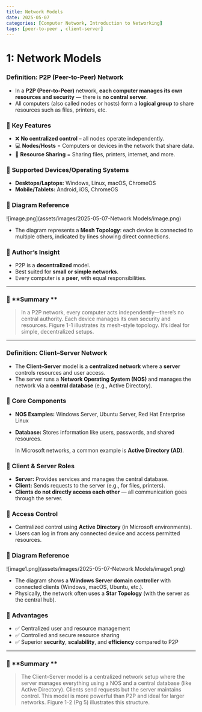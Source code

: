 ```yaml
---
title: Network Models
date: 2025-05-07 
categories: [Computer Network, Introduction to Networking]
tags: [peer-to-peer , client-server]
---
```


# 1: Network Models

### **Definition: P2P (Peer-to-Peer) Network**

- In a **P2P (Peer-to-Peer)** network, **each computer manages its own resources and security** — there is **no central server**.
- All computers (also called nodes or hosts) form a **logical group** to share resources such as files, printers, etc.

### 🔹 **Key Features**

- ❌ **No centralized control** – all nodes operate independently.
- 💻 **Nodes/Hosts** = Computers or devices in the network that share data.
- 🔁 **Resource Sharing** = Sharing files, printers, internet, and more.

### 🔹 **Supported Devices/Operating Systems**

- **Desktops/Laptops:** Windows, Linux, macOS, ChromeOS
- **Mobile/Tablets:** Android, iOS, ChromeOS

### 🔹 **Diagram Reference**

![image.png](assets/images/2025-05-07-Network Models/image.png)

- The diagram represents a **Mesh Topology**: each device is connected to multiple others, indicated by lines showing direct connections.

### 🔹 **Author’s Insight**

- P2P is a **decentralized** model.
- Best suited for **small or simple networks**.
- Every computer is a **peer**, with equal responsibilities.

---

### 🧠 **Summary **

> In a P2P network, every computer acts independently—there’s no central authority. Each device manages its own security and resources. Figure 1-1  illustrates its mesh-style topology. It’s ideal for simple, decentralized setups.
> 

---

### **Definition: Client–Server Network**

- The **Client–Server** model is a **centralized network** where a **server** controls resources and user access.
- The server runs a **Network Operating System (NOS)** and manages the network via a **central database** (e.g., Active Directory).

### 🔹 **Core Components**

- **NOS Examples:** Windows Server, Ubuntu Server, Red Hat Enterprise Linux
- **Database:** Stores information like users, passwords, and shared resources.
    
    In Microsoft networks, a common example is **Active Directory (AD)**.
    

### 🔹 **Client & Server Roles**

- **Server:** Provides services and manages the central database.
- **Client:** Sends requests to the server (e.g., for files, printers).
- **Clients do not directly access each other** — all communication goes through the server.

### 🔹 **Access Control**

- Centralized control using **Active Directory** (in Microsoft environments).
- Users can log in from any connected device and access permitted resources.

### 🔹 **Diagram Reference**

![image1.png](assets/images/2025-05-07-Network Models/image1.png)

- The diagram shows a **Windows Server domain controller** with connected clients (Windows, macOS, Ubuntu, etc.).
- Physically, the network often uses a **Star Topology** (with the server as the central hub).

### 🔹 **Advantages**

- ✅ Centralized user and resource management
- ✅ Controlled and secure resource sharing
- ✅ Superior **security**, **scalability**, and **efficiency** compared to P2P

---

### 🧠 **Summary **

> The Client–Server model is a centralized network setup where the server manages everything using a NOS and a central database (like Active Directory). Clients send requests but the server maintains control. This model is more powerful than P2P and ideal for larger networks. Figure 1-2 (Pg 5) illustrates this structure.
>
